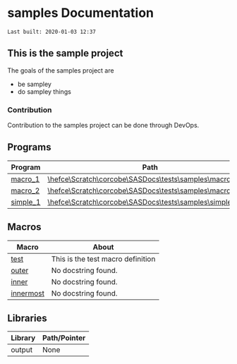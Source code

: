 # samples Documentation
`Last built: 2020-01-03 12:37`

## This is the sample project 

The goals of the samples project are

* be sampley
* do sampley things

### Contribution 

Contribution to the samples project can be done through DevOps.


## Programs 
| Program | Path | Parsed | 
| --- | --- | ---: | 
| [macro_1](./macro_1.md) | [\\hefce\Scratch\corcobe\SASDocs\tests\samples\macro_1.sas]() | 99.60% |
| [macro_2](./macro_2.md) | [\\hefce\Scratch\corcobe\SASDocs\tests\samples\macro_2.sas]() | 100.00% |
| [simple_1](./simple_1.md) | [\\hefce\Scratch\corcobe\SASDocs\tests\samples\simple_1.sas]() | 100.00% |


## Macros 
| Macro | About |
| --- | --- | 
| [test](./macroIndex.md#test) | This is the test macro definition |
| [outer](./macroIndex.md#outer) | No docstring found. |
| [inner](./macroIndex.md#inner) | No docstring found. |
| [innermost](./macroIndex.md#innermost) | No docstring found. |


## Libraries
| Library | Path/Pointer | 
| --- | --- | 
| output |  None  |
